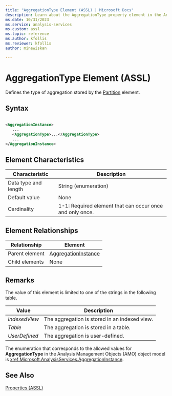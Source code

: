 ```yaml
---
title: "AggregationType Element (ASSL) | Microsoft Docs"
description: Learn about the AggregationType property element in the Analysis Services Scripting Language (ASSL) schema.
ms.date: 10/31/2023
ms.service: analysis-services
ms.custom: assl
ms.topic: reference
ms.author: kfollis
ms.reviewer: kfollis
author: minewiskan

---
```

# AggregationType Element (ASSL)

  Defines the type of aggregation stored by the [Partition](../objects/partition-element-assl.md) element.  
  
## Syntax  
  
```xml  
  
<AggregationInstance>  
   ...  
   <AggregationType>...</AggregationType>  
   ...  
</AggregationInstance>  
```  
  
## Element Characteristics  
  
|Characteristic|Description|  
|--------------------|-----------------|  
|Data type and length|String (enumeration)|  
|Default value|None|  
|Cardinality|1-1: Required element that can occur once and only once.|  
  
## Element Relationships  
  
|Relationship|Element|  
|------------------|-------------|  
|Parent element|[AggregationInstance](../objects/aggregationinstance-element-assl.md)|  
|Child elements|None|  
  
## Remarks  
 The value of this element is limited to one of the strings in the following table.  
  
|Value|Description|  
|-----------|-----------------|  
|*IndexedView*|The aggregation is stored in an indexed view.|  
|*Table*|The aggregation is stored in a table.|  
|*UserDefined*|The aggregation is user-defined.|  
  
 The enumeration that corresponds to the allowed values for **AggregationType** in the Analysis Management Objects (AMO) object model is <xref:Microsoft.AnalysisServices.AggregationInstance>.  
  
## See Also  
 [Properties &#40;ASSL&#41;](properties-assl.md)  
  
  
